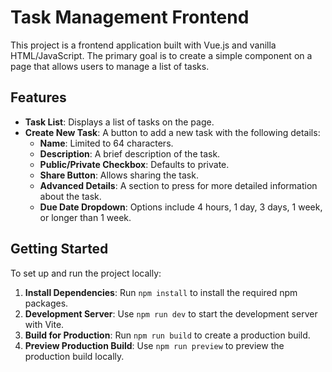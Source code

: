 # Task Management Frontend

This project is a frontend application built with Vue.js and vanilla HTML/JavaScript. The primary goal is to create a simple component on a page that allows users to manage a list of tasks.

## Features

- **Task List**: Displays a list of tasks on the page.
- **Create New Task**: A button to add a new task with the following details:
  - **Name**: Limited to 64 characters.
  - **Description**: A brief description of the task.
  - **Public/Private Checkbox**: Defaults to private.
  - **Share Button**: Allows sharing the task.
  - **Advanced Details**: A section to press for more detailed information about the task.
  - **Due Date Dropdown**: Options include 4 hours, 1 day, 3 days, 1 week, or longer than 1 week.

## Getting Started

To set up and run the project locally:

1. **Install Dependencies**: Run `npm install` to install the required npm packages.
2. **Development Server**: Use `npm run dev` to start the development server with Vite.
3. **Build for Production**: Run `npm run build` to create a production build.
4. **Preview Production Build**: Use `npm run preview` to preview the production build locally.
